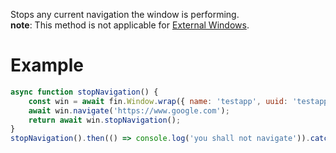 Stops any current navigation the window is performing.
<br>__note__: This method is not applicable for <a href="ExternalWindow.html"> External Windows</a>.

# Example
```js
async function stopNavigation() {
    const win = await fin.Window.wrap({ name: 'testapp', uuid: 'testapp' });
    await win.navigate('https://www.google.com');
    return await win.stopNavigation();
}
stopNavigation().then(() => console.log('you shall not navigate')).catch(err => console.log(err));
```
